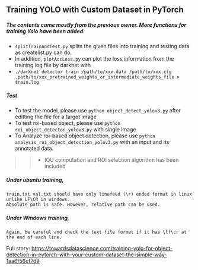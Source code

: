 ## Training YOLO with Custom Dataset in PyTorch
##### The contents came mostly from the previous owner. More functions for training Yolo have been added.
- `splitTrainAndTest.py` splits the given files into training and testing data as createlist.py can do. 
- In addition, `plotAccLoss.py` can plot the loss information from the training log file by darknet with 
- `./darknet detector train /path/to/xxx.data /path/to/xxx.cfg .path/to/xxx_pretrained_weights_or_intermediate_weights_file > train.log`

##### Test
- To test the model, please use `python object_detect_yolov3.py` after editting the file for a target image
- To test roi-based object, please use `python roi_object_detecton_yolov3.py` with single image 
- To Analyze roi-based object detection, please use `python analysis_roi_object_detection_yolov3.py` with an input and its annotated data.
> > + IOU computation and ROI selection algorithm has been included 

##### Under ubuntu training,
    train.txt val.txt should have only linefeed (\r) ended format in linux unlike LF\CR in windows.
    Absolute path is safe. However, relative path can be used.
##### Under Windows training,
    Again, be careful and check the text file format if it has \lf\cr at the end of each line.

Full story:
https://towardsdatascience.com/training-yolo-for-object-detection-in-pytorch-with-your-custom-dataset-the-simple-way-1aa6f56cf7d9

